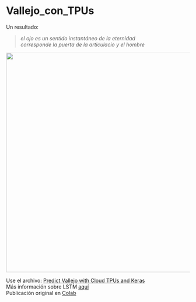 # Vallejo_con_TPUs

Un resultado:  
> *el ojo es un sentido instantáneo de la eternidad  
> corresponde la puerta de la articulacio y el hombre*   

<img src='https://scontent.flim2-1.fna.fbcdn.net/v/t1.0-9/67832998_2867301863285783_7091836525842792448_n.jpg?_nc_cat=102&_nc_oc=AQmkX2jcD9MGkbFfk7CKZ5gHxEzuEZZnfzGWcefuMPEC2WLwIRUPvUlynvzEzDsYrFs&_nc_ht=scontent.flim2-1.fna&oh=a3b7a356d3cdfee3a927455a735b14d4&oe=5DD017C7' width=600>

Use el archivo: [Predict Vallejo with Cloud TPUs and Keras](https://github.com/sandroormeno/Vallejo_con_TPUs/blob/master/Predict_vellejo_with_Cloud_TPUs_and_Keras.ipynb)  
Más información sobre LSTM [aquí](https://www.ibm.com/developerworks/ssa/library/cc-machine-learning-deep-learning-architectures/index.html)  
Publicación original en [Colab](https://colab.research.google.com/github/tensorflow/tpu/blob/master/tools/colab/shakespeare_with_tpu_and_keras.ipynb)  
